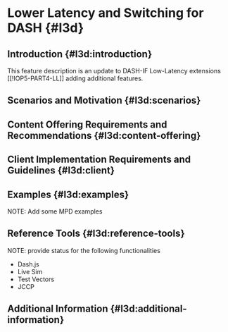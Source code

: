 # Lower Latency and Switching for DASH {#l3d}

## Introduction {#l3d:introduction}

This feature description is an update to DASH-IF Low-Latency extensions [[!IOP5-PART4-LL]] adding additional features.

## Scenarios and Motivation {#l3d:scenarios}


## Content Offering Requirements and Recommendations {#l3d:content-offering}


## Client Implementation Requirements and Guidelines {#l3d:client}


## Examples {#l3d:examples}

NOTE: Add some MPD examples

## Reference Tools {#l3d:reference-tools}

NOTE: provide status for the following functionalities
  * Dash.js
  * Live Sim
  * Test Vectors
  * JCCP

## Additional Information {#l3d:additional-information}
